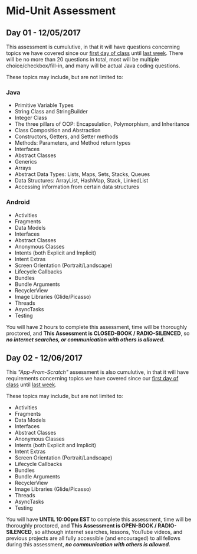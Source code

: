 # Mid-Unit Assessment

## Day 01 - 12/05/2017

This assessment is cumulutive, in that it will have questions concerning topics we have covered since our [first day of class](https://github.com/C4Q/AC3.3/tree/master/lessons/intro-to-java) until [last week](https://github.com/C4Q/AC-Android/tree/v2/lessons/03-Android-Development/Lecture-10-Async-tasks). There will be no more than 20 questions in total, most will be multiple choice/checkbox/fill-in, and many will be actual Java coding questions.

These topics may include, but are not limited to:

### Java

* Primitive Variable Types
* String Class and StringBuilder
* Integer Class
* The three pillars of OOP: Encapsulation, Polymorphism, and Inheritance
* Class Composition and Abstraction
* Constructors, Getters, and Setter methods
* Methods: Parameters, and Method return types
* Interfaces
* Abstract Classes
* Generics
* Arrays
* Abstract Data Types: Lists, Maps, Sets, Stacks, Queues
* Data Structures: ArrayList, HashMap, Stack, LinkedList
* Accessing information from certain data structures

### Android

* Activities
* Fragments
* Data Models
* Interfaces
* Abstract Classes
* Anonymous Classes
* Intents (both Explicit and Implicit)
* Intent Extras
* Screen Orientation (Portrait/Landscape)
* Lifecycle Callbacks
* Bundles
* Bundle Arguments
* RecyclerView
* Image Libraries (Glide/Picasso)
* Threads
* AsyncTasks
* Testing

You will have 2 hours to complete this assessment, time will be thoroughly proctored, and **This Assessment is CLOSED-BOOK / RADIO-SILENCED**, so ***no internet searches, or communication with others is allowed.***

## Day 02 - 12/06/2017

This *"App-From-Scratch"* assessment is also cumulutive, in that it will have requirements concerning topics we have covered since our [first day of class](https://github.com/C4Q/AC3.3/tree/master/lessons/intro-to-java) until [last week](https://github.com/C4Q/AC-Android/tree/v2/lessons/03-Android-Development/Lecture-10-Async-tasks).

These topics may include, but are not limited to:

* Activities
* Fragments
* Data Models
* Interfaces
* Abstract Classes
* Anonymous Classes
* Intents (both Explicit and Implicit)
* Intent Extras
* Screen Orientation (Portrait/Landscape)
* Lifecycle Callbacks
* Bundles
* Bundle Arguments
* RecyclerView
* Image Libraries (Glide/Picasso)
* Threads
* AsyncTasks
* Testing

You will have **UNTIL 10:00pm EST** to complete this assessment, time will be thoroughly proctored, and **This Assessment is OPEN-BOOK / RADIO-SILENCED**, so although internet searches, lessons, YouTube videos, and previous projects are all fully accessible (and encouraged) to all fellows during this assessment, ***no communication with others is allowed.*** 
